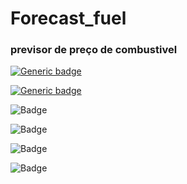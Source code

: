 # Forecast_fuel
### previsor de preço de combustivel

[![Generic badge](https://img.shields.io/static/v1?label=Projeto&message=Version1.0&color=gray&style=for-the-badge&logo=Fuel)](https://matheus-laet.github.io/Forecasting_fuel/)

[![Generic badge](https://img.shields.io/badge/LinkedIn-0077B5?style=for-the-badge&logo=linkedin&logoColor=white)](https://www.linkedin.com/in/matheus-laet/)

![Badge](https://img.shields.io/static/v1?label=Python&message=Version-3.9&color=darkgreen&style=for-the-badge&logo=PYTHON)

![Badge](https://img.shields.io/badge/scikit_learn-F7931E?style=for-the-badge&logo=scikit-learn&logoColor=white)

![Badge](https://img.shields.io/badge/conda-342B029.svg?&style=for-the-badge&logo=anaconda&logoColor=white)

![Badge](https://img.shields.io/badge/MySQL-00000F?style=for-the-badge&logo=mysql&logoColor=white)
